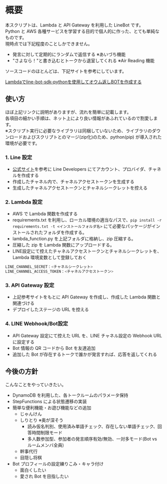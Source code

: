 # 概要

本スクリプトは、Lambda と API Gateway を利用した LineBot です。  
Python と AWS 各種サービスを学習する目的で個人的に作った、とても単純なものです。  
現時点では下記程度のことしかできません。

- 発言に対して定期的にランダムで返信する ※あいづち機能
- "さよなら！"と書き込むとトークから退室してくれる ※Air Reading 機能

ソースコードのほとんどは、下記サイトを参考にしています。

[Lambdaでline-bot-sdk-pythonを使用してオウム返しBOTを作成する](https://qiita.com/konikoni428/items/fd1ab5993bc5526726bb)

## 使い方

ほぼ上記リンクに説明がありますが、流れを簡単に記載します。  
各項目の細かい手順は、ネット上により良い情報があふれているので割愛します。  
※スクリプト実行に必要なライブラリは同梱していないため、ライブラリのダウンロードおよびスクリプトとのマージ(zip化)のため、python(pip) が導入された環境が必要です。

### 1. Line 設定

- [公式サイト](https://developers.line.biz/ja/docs/messaging-api/getting-started/)を参考に Line Developers にてアカウント、プロバイダ、チャネルを作成する
- 作成したチャネル内で、チャネルアクセストークンを生成する
- 生成したチャネルアクセストークンとチャネルシークレットを控える

### 2. Lambda 設定

- AWS で Lambda 関数を作成する
- requirements.txt を利用し、ローカル環境の適当なパスで、`pip install -r requirements.txt -t <インストールフォルダ名>` にて必要なパッケージがインストールされたフォルダを作成する。
- lambda_function.py を上記フォルダに格納し、zip 圧縮する。
- 圧縮した zip を Lambda 関数にアップロードする。
- LINE設定にて控えたチャネルアクセストークンとチャネルシークレットを、Lambda 環境変数として登録しておく

```python
LINE_CHANNEL_SECRET：<チャネルシークレット>
LINE_CHANNEL_ACCESS_TOKEN：<チャネルアクセストークン>
```

### 3. API Gateway 設定

- 上記参考サイトをもとに API Gateway を作成し、作成した Lambda 関数と関連づける
- デプロイしたステージの URL を控える

### 4. LINE Webhook/Bot設定

- API Gateway 設定にて控えた URL を、LINE チャネル設定の Webhook URL に設定する
- Bot 情報の QR コードから Bot を友達追加
- 追加した Bot が存在するトークで誰かが発言すれば、応答を返してくれる

## 今後の方針

こんなことをやっていきたい。

- DynamoDB を利用した、各トークルームのパラメータ保持
- StepFunctions による状態遷移の実装
- 簡単な便利機能・お遊び機能などの追加
  - じゃんけん
  - しりとり ※奥が深そう
    - 読み仮名判別、使用済み単語チェック、存在しない単語チェック、回答時間制限モード
    - 多人数参加型、参加者の発言順序有効/無効、一対多モード(Bot vs ルームメンバ全員)
  - 幹事代行
  - 目隠し将棋
- Bot プロフィールの設定練りこみ・キャラ付け
  - 面白くしたい
  - 愛され Bot を目指したい
